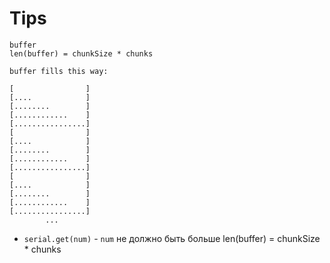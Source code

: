 # Tips
```
buffer
len(buffer) = chunkSize * chunks

buffer fills this way:

[                ]
[....            ]
[........        ]
[............    ]
[................]
[                ]
[....            ]
[........        ]
[............    ]
[................]
[                ]
[....            ]
[........        ]
[............    ]
[................]
        ...
```
- `serial.get(num)` - `num` не должно быть больше len(buffer) = chunkSize * chunks
